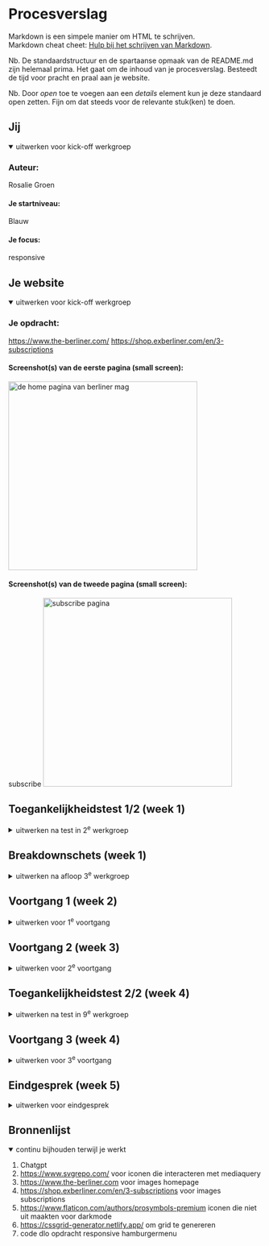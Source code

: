 # Procesverslag
Markdown is een simpele manier om HTML te schrijven.  
Markdown cheat cheet: [Hulp bij het schrijven van Markdown](https://github.com/adam-p/markdown-here/wiki/Markdown-Cheatsheet).

Nb. De standaardstructuur en de spartaanse opmaak van de README.md zijn helemaal prima. Het gaat om de inhoud van je procesverslag. Besteedt de tijd voor pracht en praal aan je website.

Nb. Door *open* toe te voegen aan een *details* element kun je deze standaard open zetten. Fijn om dat steeds voor de relevante stuk(ken) te doen.





## Jij

<details open>
  <summary>uitwerken voor kick-off werkgroep</summary>

  ### Auteur:
  Rosalie Groen

  #### Je startniveau:
  Blauw

  #### Je focus:
  responsive
 
</details>





## Je website

<details open>
  <summary>uitwerken voor kick-off werkgroep</summary>

  ### Je opdracht:
  https://www.the-berliner.com/
  https://shop.exberliner.com/en/3-subscriptions

  #### Screenshot(s) van de eerste pagina (small screen): 
  <img src="readme-images/www.the-berliner.com_(iPhone 12 Pro) (1).png" width="375px" alt="de home pagina van berliner mag">

  #### Screenshot(s) van de tweede pagina (small screen):
  subscribe 
  <img src="readme-images/SSsubscriptions.png" width="375px" alt="subscribe pagina">
 
</details>



## Toegankelijkheidstest 1/2 (week 1)

<details>
  <summary>uitwerken na test in 2<sup>e</sup> werkgroep</summary>

  ### Bevindingen
  Global code: er zijn geen pagina titels en er is bijna alleen maar inline coding

  Keyboard:de focus style is soms onzichtbaar of heeft hele onduidelijke stippellijntjes 
  in plaats van een duidelijke omlijning. De keyboard focus matched totaal niet de visuele layout. opgegeven moment gaat de focus halverwege de pagina naar de browser tabs.

  Moible and touch: De website kan op de telefoon niet horizontaal worden geroteerd. Dan staan
  er onderdelen over elkaar heen en zijn er rare lege ruimtes. Bij de navbar zijn de mens en zoekknop best klein.

  Headings: Bijna alles is met scripts en divs geschreven dus dat is moeilijk om te zeggen.
  er zijn in ieder geval geen logische volgordes wanneer je door de headings tabt.

  Lists: alleen scripts en divs

  Images:geen alt attributes geen alternatieve text voor meer gecompliceerde images (er is een image waarin text staat in een klein     telefoontje op de homepage en dat kan je nu dus niet lezen als persoon met zichtsbeperking). 
  
  Media(video en audio):bevatten mijn paginas niet

  Controls: a element wordt niet voor links gebruikt. buttons hebben geen focus states, button element wordt niet alleen voor buttons gebruikt. 

  Appearance: Dark en light mode doen het alleen op de homepage. subscriptions heeft geen darkmode.

  Animation: animaties zijn rustig en klein(knopjes die een kwartslag draaien als je klikt etc)

  Color contrast: goed contrast op de website. 
  
</details>



## Breakdownschets (week 1)

<details>
  <summary>uitwerken na afloop 3<sup>e</sup> werkgroep</summary>

  ### homepage en subscription breakdown: 
  dynamische gedeeltes en pagina opzet
  <img src="readme-images/breakdown schets.png" width="375px" alt="breakdown van de hele pagina">

</details>





## Voortgang 1 (week 2)

<details>
  <summary>uitwerken voor 1<sup>e</sup> voortgang</summary>

  ### Stand van zaken
  Al veel html geschreven voor de homepage en ben bezig met de css.


  ### Agenda voor meeting
  samen met je groepje opstellen

  
  

  ### Verslag van meeting
  hier na afloop snel de uitkomsten van de meeting vastleggen

  De feedback was dat ik goed op weg was maar na naar mijn html opzet te hebben gekeken
  heb ik het advies gekregen om het bovenste artikel en wat andere onderdelen uit de header te halen. Qua opzet dacht ik dat dat ook in de header moest. Het was logischer in de main.

</details>





## Voortgang 2 (week 3)

<details>
  <summary>uitwerken voor 2<sup>e</sup> voortgang</summary>

  ### Stand van zaken
  hier dit ging goed & dit was lastig (neem ook screenshots op van delen van je website en code)


  ### Agenda voor meeting
  samen met je groepje opstellen

  vragen:
  - Hoe maak ik het signupform op de homepage responsive
  - Moeten er ook links en rechts pijlen bij carrousel? (er zijn al bolletjes er onder)
  - De "sub" menubar (geel) moet links en losbreken van het uitklapmenu wanneer het scherm groter wordt. 



  ### Verslag van meeting
  hier na afloop snel de uitkomsten van de meeting vastleggen

  uitkomsten
  - grid gebruiken om onderdelen responsive te maken
  - De pijlen moeten er ook bij en dit kan ik met mediaquerys zichtbaar en onzichtbaar maken
  - Dit kan ik positioneren door of met grid of position relative/absolute te gebruiken.


</details>





## Toegankelijkheidstest 2/2 (week 4)

<details>
  <summary>uitwerken na test in 9<sup>e</sup> werkgroep</summary>

  ### Bevindingen
  Lijst met je bevindingen die in de test naar voren kwamen (geef ook aan wat er verbeterd is):

</details>





## Voortgang 3 (week 4)

<details>
  <summary>uitwerken voor 3<sup>e</sup> voortgang</summary>

  ### Stand van zaken
  tweede pagina ook opgestelt.


  ### Agenda voor meeting
  samen met je groepje opstellen

  vragen:
  - De .hoofdgrid (bovenste gedeelte op de homepage) is moeilijk vorm te geven omdat alles mee lijkt te bewegen (verticaal) als ik het scherm kleiner en groter maakt. Hoe zorg ik dat alles op zijn plek blijft?
  - Ik had ook nog de vraag of er ook een darkmode moest want dit was ik even vergeten.
  - Animaties??



  ### Verslag van meeting
  hier na afloop snel de uitkomsten van de meeting vastleggen

  - Volgens Ivo zag het er goed genoeg uit en zijn dat kleine details. Het is responsive geworden
    en ik begrijp grid beter door er mee te hebben moeten werken en dat is te zien.
  - Ja er moet een darkmode bij beide sites maar dit is heel makkelijk te doen met mediaquerys 
    en is helemaal niet zo uitdagend als ik dacht.
  - De animaties zijn niet mijn prioriteit aangezien ik responsive heb gekozen. Ik heb al best wat
    javascript en dat is al best wat uitdaging. Mocht ik achteraf nog tijd hebben dan kan ik de animaties toevoegen.

</details>





## Eindgesprek (week 5)

<details>
  <summary>uitwerken voor eindgesprek</summary>

  ### Je uitkomst - karakteristiek screenshots:
  <img src="readme-images/homepageMobile.html.png" width="375px" alt="uitomst opdracht 1">
  <img src="readme-images/" width="375px" alt="uitomst opdracht 1">


  ### Dit ging goed/Heb ik geleerd: 
  Korte omschrijving met plaatjes

  <img src="readme-images/dummy-plaatje.jpg" width="375px" alt="top">


  ### Dit was lastig/Is niet gelukt:
  Korte omschrijving met plaatjes

  <img src="readme-images/dummy-plaatje.jpg" width="375px" alt="bummer">
</details>





## Bronnenlijst

<details open>
  <summary>continu bijhouden terwijl je werkt</summary>

  1. Chatgpt
  2. https://www.svgrepo.com/ voor iconen die interacteren met mediaquery
  3. https://www.the-berliner.com voor images homepage
  4. https://shop.exberliner.com/en/3-subscriptions voor images subscriptions
  5. https://www.flaticon.com/authors/prosymbols-premium iconen die niet uit maakten voor darkmode
  6. https://cssgrid-generator.netlify.app/ om grid te genereren
  7. code dlo opdracht responsive hamburgermenu


</details>
